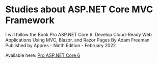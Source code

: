 # Studies about ASP.NET Core MVC Framework

I will follow the Book Pro ASP.NET Core 6: Develop Cloud-Ready Web Applications Using MVC, Blazor, and Razor Pages By Adam Freeman
Published by Appres - Ninth Edition - February 2022

Available here: [Pro ASP.NET Core 6](https://www.amazon.com.br/Pro-ASP-NET-Core-Cloud-Ready-Applications-ebook/dp/B09TDKPSCZ/ref=sr_1_1?__mk_pt_BR=%C3%85M%C3%85%C5%BD%C3%95%C3%91&s=books&sr=1-1) 
